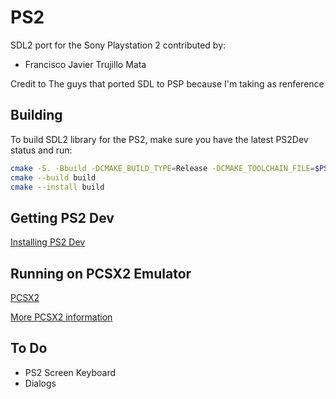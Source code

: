 PS2
======
SDL2 port for the Sony Playstation 2 contributed by:
- Francisco Javier Trujillo Mata


Credit to
   The guys that ported SDL to PSP because I'm taking as renference

## Building
To build SDL2 library for the PS2, make sure you have the latest PS2Dev status and run:
```bash
cmake -S. -Bbuild -DCMAKE_BUILD_TYPE=Release -DCMAKE_TOOLCHAIN_FILE=$PS2DEV/ps2sdk/ps2dev.cmake
cmake --build build
cmake --install build
```


## Getting PS2 Dev
[Installing PS2 Dev](https://github.com/ps2dev/ps2dev)

## Running on PCSX2 Emulator
[PCSX2](https://github.com/PCSX2/pcsx2)

[More PCSX2 information](https://pcsx2.net/)

## To Do
- PS2 Screen Keyboard
- Dialogs